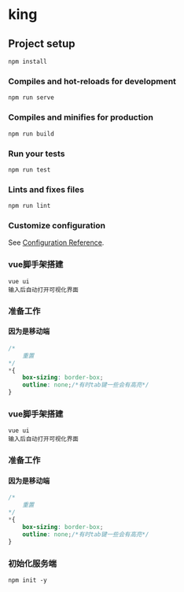 # king

## Project setup
```
npm install
```

### Compiles and hot-reloads for development
```
npm run serve
```

### Compiles and minifies for production
```
npm run build
```

### Run your tests
```
npm run test
```

### Lints and fixes files
```
npm run lint
```

### Customize configuration
See [Configuration Reference](https://cli.vuejs.org/config/).


### vue脚手架搭建

```shell
vue ui
输入后自动打开可视化界面
```



### 准备工作

#### 因为是移动端

```scss
/*
	重置
*/
*{
    box-sizing: border-box;
    outline: none;/*有时tab键一些会有高亮*/
}

```

### vue脚手架搭建

```shell
vue ui
输入后自动打开可视化界面
```



### 准备工作

#### 因为是移动端

```scss
/*
	重置
*/
*{
    box-sizing: border-box;
    outline: none;/*有时tab键一些会有高亮*/
}

```

### 初始化服务端

```
npm init -y
```


